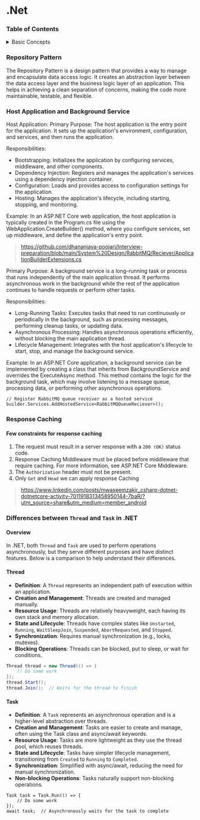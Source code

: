 # .Net
### Table of Contents
<details>
<summary>Basic Concepts</summary>

1. [Host Application and Background Service](#host-application-and-background-service)
2. [Repository Pattern](#repository-pattern)
3. [Differences between `Thread` and `Task` in .NET](#differences-between-thread-and-task-in-net)
</details> 

### Repository Pattern

The Repository Pattern is a design pattern that provides a way to manage and encapsulate data access logic. It creates an abstraction layer between the data access layer and the business logic layer of an application. This helps in achieving a clean separation of concerns, making the code more maintainable, testable, and flexible.

### Host Application and Background Service
Host Application:
Primary Purpose: The host application is the entry point for the application. It sets up the application's environment, configuration, and services, and then runs the application.

Responsibilities:

- Bootstrapping: Initializes the application by configuring services, middleware, and other components.
- Dependency Injection: Registers and manages the application's services using a dependency injection container.
- Configuration: Loads and provides access to configuration settings for the application.
- Hosting: Manages the application's lifecycle, including starting, stopping, and monitoring.

Example:
In an ASP.NET Core web application, the host application is typically created in the Program.cs file using the WebApplication.CreateBuilder() method, where you configure services, set up middleware, and define the application's entry point.
> https://github.com/dhananjaya-poojari/Interview-preparation/blob/main/System%20Design/RabbitMQ/Reciever/ApplicationBuilderExtensions.cs

Primary Purpose: A background service is a long-running task or process that runs independently of the main application thread. It performs asynchronous work in the background while the rest of the application continues to handle requests or perform other tasks.

Responsibilities:

- Long-Running Tasks: Executes tasks that need to run continuously or periodically in the background, such as processing messages, performing cleanup tasks, or updating data.
- Asynchronous Processing: Handles asynchronous operations efficiently, without blocking the main application thread.
- Lifecycle Management: Integrates with the host application's lifecycle to start, stop, and manage the background service.
  
Example:
In an ASP.NET Core application, a background service can be implemented by creating a class that inherits from BackgroundService and overrides the ExecuteAsync method. This method contains the logic for the background task, which may involve listening to a message queue, processing data, or performing other asynchronous operations.
```
// Register RabbitMQ queue receiver as a hosted service
builder.Services.AddHostedService<RabbitMQQueueReciever>();
```

### Response Caching
#### Few constraints for response caching
1. The request must result in a server response with a `200 (OK)` status code.
2. Response Caching Middleware must be placed before middleware that require caching. For more information, see ASP.NET Core Middleware.
3. The `Authorization` header must not be present.
4. Only `Get` and `Head` we can apply response Caching

> https://www.linkedin.com/posts/mwaseemzakir_csharp-dotnet-dotnetcore-activity-7011918313458950144-7baR/?utm_source=share&utm_medium=member_android

### Differences between `Thread` and `Task` in .NET

#### Overview

In .NET, both `Thread` and `Task` are used to perform operations asynchronously, but they serve different purposes and have distinct features. Below is a comparison to help understand their differences.

#### Thread

- **Definition**: A `Thread` represents an independent path of execution within an application.
- **Creation and Management**: Threads are created and managed manually.
- **Resource Usage**: Threads are relatively heavyweight, each having its own stack and memory allocation.
- **State and Lifecycle**: Threads have complex states like `Unstarted`, `Running`, `WaitSleepJoin`, `Suspended`, `AbortRequested`, and `Stopped`.
- **Synchronization**: Requires manual synchronization (e.g., locks, mutexes).
- **Blocking Operations**: Threads can be blocked, put to sleep, or wait for conditions.

```csharp
Thread thread = new Thread(() => {
    // Do some work
});
thread.Start();
thread.Join();  // Waits for the thread to finish
```

#### Task

- **Definition**: A `Task` represents an asynchronous operation and is a higher-level abstraction over threads.
- **Creation and Management**: Tasks are easier to create and manage, often using the Task class and async/await keywords.
- **Resource Usage**: Tasks are more lightweight as they use the thread pool, which reuses threads.
- **State and Lifecycle**: Tasks have simpler lifecycle management, transitioning from `Created` to `Running` to `Completed`.
- **Synchronization**: Simplified with async/await, reducing the need for manual synchronization.
- **Non-blocking Operations**: Tasks naturally support non-blocking operations.

```
Task task = Task.Run(() => {
    // Do some work
});
await task;  // Asynchronously waits for the task to complete
```
